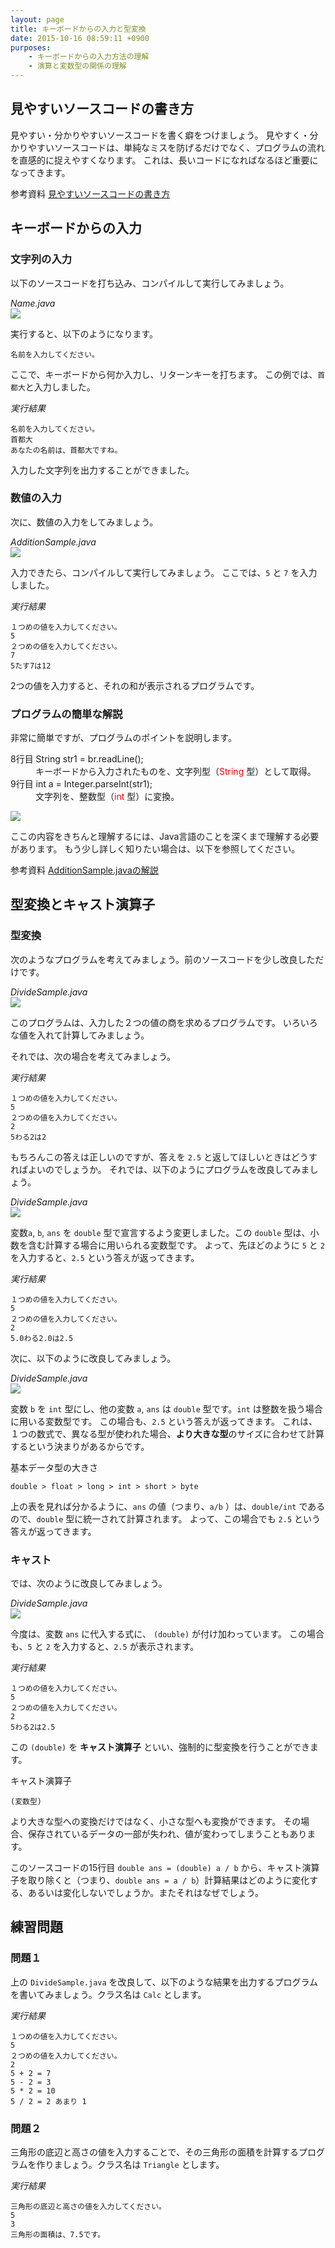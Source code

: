 ```yaml
---
layout: page
title: キーボードからの入力と型変換
date: 2015-10-16 08:59:11 +0900
purposes:
    - キーボードからの入力方法の理解
    - 演算と変数型の関係の理解
---
```



見やすいソースコードの書き方
----------------------------

見やすい・分かりやすいソースコードを書く癖をつけましょう。
見やすく・分かりやすいソースコードは、単純なミスを防げるだけでなく、プログラムの流れを直感的に捉えやすくなります。
これは、長いコードになればなるほど重要になってきます。

<span class="label label-info">参考資料</span> [見やすいソースコードの書き方](../../appendix/coding_tips.html)

キーボードからの入力
--------------------

### 文字列の入力

以下のソースコードを打ち込み、コンパイルして実行してみましょう。

*Name.java*<br>
![](./pic/Name.java.png)

実行すると、以下のようになります。

    名前を入力してください。

ここで、キーボードから何か入力し、リターンキーを打ちます。
この例では、`首都大`と入力しました。

*実行結果*

    名前を入力してください。
    首都大
    あなたの名前は、首都大ですね。

入力した文字列を出力することができました。

### 数値の入力

次に、数値の入力をしてみましょう。

*AdditionSample.java*<br>
![](./pic/AdditionSample.java.png)

入力できたら、コンパイルして実行してみましょう。
ここでは、`5` と `7` を入力しました。

*実行結果*

    １つめの値を入力してください。
    5
    ２つめの値を入力してください。
    7
    5たす7は12

2つの値を入力すると、それの和が表示されるプログラムです。

### プログラムの簡単な解説

非常に簡単ですが、プログラムのポイントを説明します。

<dl>
<dt>8行目 String str1 = br.readLine();</dt>
<dd>キーボードから入力されたものを、文字列型（<font color="red">String</font> 型）として取得。</dd>
<dt>9行目 int a = Integer.parseInt(str1);</dt>
<dd>文字列を、整数型（<font color="red">int</font> 型）に変換。</dd>
</dl>

![](./pic/calcjava.png)

ここの内容をきちんと理解するには、Java言語のことを深くまで理解する必要があります。
もう少し詳しく知りたい場合は、以下を参照してください。

<span class="label label-info">参考資料</span> [AdditionSample.javaの解説](../../appendix/addition_sample.html)


型変換とキャスト演算子
----------------------

### 型変換

次のようなプログラムを考えてみましょう。前のソースコードを少し改良しただけです。

*DivideSample.java*<br>
![](./pic/DivideSample.java.png)

このプログラムは、入力した２つの値の商を求めるプログラムです。
いろいろな値を入れて計算してみましょう。

それでは、次の場合を考えてみましょう。

*実行結果*

    １つめの値を入力してください。
    5
    ２つめの値を入力してください。
    2
    5わる2は2

もちろんこの答えは正しいのですが、答えを `2.5` と返してほしいときはどうすればよいのでしょうか。
それでは、以下のようにプログラムを改良してみましょう。

*DivideSample.java*<br>
![](./pic/DivideSample.java.Mod1.png)

変数`a`, `b`, `ans` を `double` 型で宣言するよう変更しました。この `double` 型は、小数を含む計算する場合に用いられる変数型です。
よって、先ほどのように `5` と `2` を入力すると、`2.5` という答えが返ってきます。

*実行結果*

    １つめの値を入力してください。
    5
    ２つめの値を入力してください。
    2
    5.0わる2.0は2.5

次に、以下のように改良してみましょう。

*DivideSample.java*<br>
![](./pic/DivideSample.java.Mod2.png)

変数 `b` を `int` 型にし、他の変数 `a`, `ans` は `double` 型です。`int` は整数を扱う場合に用いる変数型です。
この場合も、`2.5` という答えが返ってきます。
これは、１つの数式で、異なる型が使われた場合、**より大きな型**のサイズに合わせて計算するという決まりがあるからです。

基本データ型の大きさ

    double > float > long > int > short > byte

上の表を見れば分かるように、`ans` の値（つまり、`a/b` ）は、`double/int` であるので、`double` 型に統一されて計算されます。
よって、この場合でも `2.5` という答えが返ってきます。

### キャスト

では、次のように改良してみましょう。

*DivideSample.java*<br>
![](./pic/DivideSample.java.Mod3.png)

今度は、変数 `ans` に代入する式に、 `(double)` が付け加わっています。
この場合も、`5` と `2` を入力すると、`2.5` が表示されます。

*実行結果*

    １つめの値を入力してください。
    5
    ２つめの値を入力してください。
    2
    5わる2は2.5

この `(double)` を **キャスト演算子** といい、強制的に型変換を行うことができます。

キャスト演算子

    (変数型)

より大きな型への変換だけではなく、小さな型へも変換ができます。
その場合、保存されているデータの一部が失われ、値が変わってしまうこともあります。

このソースコードの15行目 `double ans = (double) a / b` から、キャスト演算子を取り除くと（つまり、`double ans = a / b`）計算結果はどのように変化する、あるいは変化しないでしょうか。またそれはなぜでしょう。


練習問題
--------

### 問題１

上の `DivideSample.java` を改良して、以下のような結果を出力するプログラムを書いてみましょう。クラス名は `Calc` とします。

*実行結果*

    １つめの値を入力してください。
    5
    ２つめの値を入力してください。
    2
    5 + 2 = 7
    5 - 2 = 3
    5 * 2 = 10
    5 / 2 = 2 あまり 1

### 問題２

三角形の底辺と高さの値を入力することで、その三角形の面積を計算するプログラムを作りましょう。クラス名は `Triangle` とします。

*実行結果*

    三角形の底辺と高さの値を入力してください。
    5
    3
    三角形の面積は、7.5です。
